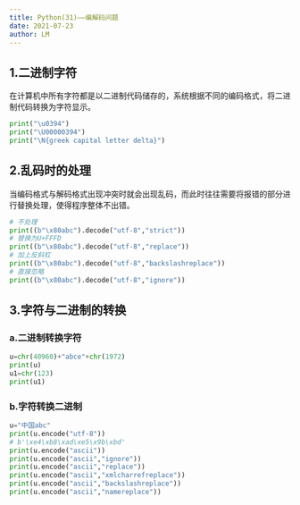 ```yaml
---
title: Python(31)——编解码问题
date: 2021-07-23
author: LM
---
```


## 1.二进制字符

在计算机中所有字符都是以二进制代码储存的，系统根据不同的编码格式，将二进制代码转换为字符显示。

```python
print("\u0394")
print("\U00000394")
print("\N{greek capital letter delta}")
```

## 2.乱码时的处理

当编码格式与解码格式出现冲突时就会出现乱码，而此时往往需要将报错的部分进行替换处理，使得程序整体不出错。

```python
# 不处理
print((b"\x80abc").decode("utf-8","strict"))
# 替换为U+FFFD
print((b"\x80abc").decode("utf-8","replace"))
# 加上反斜杠
print((b"\x80abc").decode("utf-8","backslashreplace"))
# 直接忽略
print((b"\x80abc").decode("utf-8","ignore"))
```

## 3.字符与二进制的转换

### a.二进制转换字符

```python
u=chr(40960)+"abce"+chr(1972)
print(u)
u1=chr(123)
print(u1)
```

### b.字符转换二进制

```python
u="中国abc"
print(u.encode("utf-8"))
# b'\xe4\xb8\xad\xe5\x9b\xbd'
print(u.encode("ascii"))
print(u.encode("ascii","ignore"))
print(u.encode("ascii","replace"))
print(u.encode("ascii","xmlcharrefreplace"))
print(u.encode("ascii","backslashreplace"))
print(u.encode("ascii","namereplace"))
```